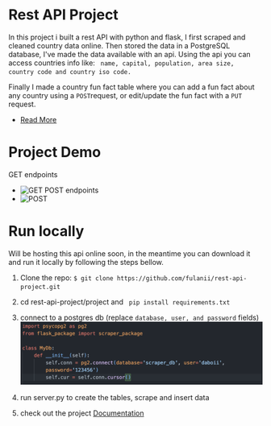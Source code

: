 

# Rest API Project
In this project i built a rest API with python and flask, I first scraped and cleaned country data online. Then stored the data in a PostgreSQL database, I've made the data available with an api. Using the api you can access countries info like: ``` name, capital, population, area size, country code and country iso code.```

Finally I made a country fun fact table where you can add a fun fact about any country using a ```POST```request, or edit/update the fun fact with a ```PUT``` request. 

- [Read More](https://fulanii.github.io/rest-api-project/)


# Project Demo 
GET endpoints
- ![GET](images/GET.gif)
POST endpoints
- ![POST](images/POST.gif)



# Run locally
Will be hosting this api online soon, in the meantime you can download it and run it locally by following the steps bellow.

1. Clone the repo: ```$ git clone https://github.com/fulanii/rest-api-project.git```

2. cd rest-api-project/project and ``` pip install requirements.txt```

3. connect to a postgres db (replace ```database, user, and password``` fields)
    ![](images/db.png)

4. run server.py to create the tables, scrape and insert data

5. check out the project [Documentation](https://fulanii.github.io/rest-api-project/)


